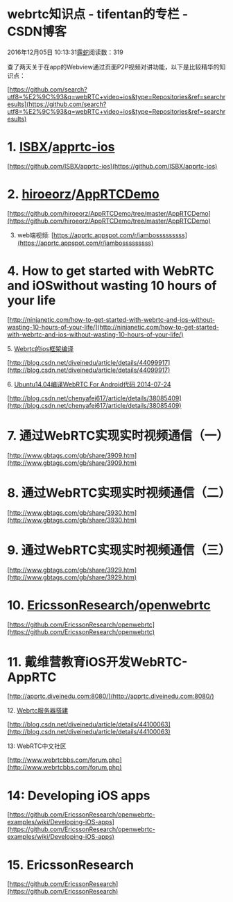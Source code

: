 # webrtc知识点 - tifentan的专栏 - CSDN博客





2016年12月05日 10:13:31[露蛇](https://me.csdn.net/tifentan)阅读数：319









查了两天关于在app的Webview通过页面P2P视频对讲功能，以下是比较精华的知识点：




[https://github.com/search?utf8=%E2%9C%93&q=webRTC+video+ios&type=Repositories&ref=searchresults](https://github.com/search?utf8=%E2%9C%93&q=webRTC+video+ios&type=Repositories&ref=searchresults)



# 1. [ISBX](https://github.com/ISBX)/[apprtc-ios](https://github.com/ISBX/apprtc-ios)

[https://github.com/ISBX/apprtc-ios](https://github.com/ISBX/apprtc-ios)



# 2. [hiroeorz](https://github.com/hiroeorz)/[AppRTCDemo](https://github.com/hiroeorz/AppRTCDemo)

[https://github.com/hiroeorz/AppRTCDemo/tree/master/AppRTCDemo](https://github.com/hiroeorz/AppRTCDemo/tree/master/AppRTCDemo)




3. web端视频: [https://apprtc.appspot.com/r/iambosssssssss](https://apprtc.appspot.com/r/iambosssssssss)



# 4. How to get started with WebRTC and iOSwithout wasting 10 hours of your life

[http://ninjanetic.com/how-to-get-started-with-webrtc-and-ios-without-wasting-10-hours-of-your-life/](http://ninjanetic.com/how-to-get-started-with-webrtc-and-ios-without-wasting-10-hours-of-your-life/)




5. [Webrtc的ios框架编译](http://blog.csdn.net/diveinedu/article/details/44099917)

[http://blog.csdn.net/diveinedu/article/details/44099917](http://blog.csdn.net/diveinedu/article/details/44099917)




6. [Ubuntu14.04编译WebRTC
 For Android代码 2014-07-24](http://blog.csdn.net/chenyafei617/article/details/38085409)

[http://blog.csdn.net/chenyafei617/article/details/38085409](http://blog.csdn.net/chenyafei617/article/details/38085409)



# 7. 通过WebRTC实现实时视频通信（一）

[http://www.gbtags.com/gb/share/3909.htm](http://www.gbtags.com/gb/share/3909.htm)

# 8. 通过WebRTC实现实时视频通信（二）

[http://www.gbtags.com/gb/share/3930.htm](http://www.gbtags.com/gb/share/3930.htm)

# 9. 通过WebRTC实现实时视频通信（三）

[http://www.gbtags.com/gb/share/3929.htm](http://www.gbtags.com/gb/share/3929.htm)



# 10. [EricssonResearch](https://github.com/EricssonResearch)/[openwebrtc](https://github.com/EricssonResearch/openwebrtc)

[https://github.com/EricssonResearch/openwebrtc](https://github.com/EricssonResearch/openwebrtc)

# 11. 戴维营教育iOS开发WebRTC-AppRTC

[http://apprtc.diveinedu.com:8080/](http://apprtc.diveinedu.com:8080/)




12. [Webrtc服务器搭建](http://blog.csdn.net/diveinedu/article/details/44100063)

[http://blog.csdn.net/diveinedu/article/details/44100063](http://blog.csdn.net/diveinedu/article/details/44100063)




13: WebRTC中文社区

[http://www.webrtcbbs.com/forum.php](http://www.webrtcbbs.com/forum.php)



# 14: Developing iOS apps

[https://github.com/EricssonResearch/openwebrtc-examples/wiki/Developing-iOS-apps](https://github.com/EricssonResearch/openwebrtc-examples/wiki/Developing-iOS-apps)



# 15. EricssonResearch

[https://github.com/EricssonResearch](https://github.com/EricssonResearch)



